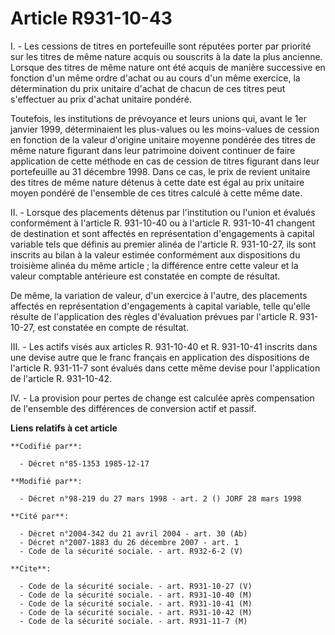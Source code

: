 # Article R931-10-43

I. - Les cessions de titres en portefeuille sont réputées porter par priorité sur les titres de même nature acquis ou
souscrits à la date la plus ancienne. Lorsque des titres de même nature ont été acquis de manière successive en fonction d'un
même ordre d'achat ou au cours d'un même exercice, la détermination du prix unitaire d'achat de chacun de ces titres peut
s'effectuer au prix d'achat unitaire pondéré.

Toutefois, les institutions de prévoyance et leurs unions qui, avant le 1er janvier 1999, déterminaient les plus-values ou
les moins-values de cession en fonction de la valeur d'origine unitaire moyenne pondérée des titres de même nature figurant
dans leur patrimoine doivent continuer de faire application de cette méthode en cas de cession de titres figurant dans leur
portefeuille au 31 décembre 1998. Dans ce cas, le prix de revient unitaire des titres de même nature détenus à cette date est
égal au prix unitaire moyen pondéré de l'ensemble de ces titres calculé à cette même date.

II. - Lorsque des placements détenus par l'institution ou l'union et évalués conformément à l'article R. 931-10-40 ou à
l'article R. 931-10-41 changent de destination et sont affectés en représentation d'engagements à capital variable tels que
définis au premier alinéa de l'article R. 931-10-27, ils sont inscrits au bilan à la valeur estimée conformément aux
dispositions du troisième alinéa du même article ; la différence entre cette valeur et la valeur comptable antérieure est
constatée en compte de résultat.

De même, la variation de valeur, d'un exercice à l'autre, des placements affectés en représentation d'engagements à capital
variable, telle qu'elle résulte de l'application des règles d'évaluation prévues par l'article R. 931-10-27, est constatée en
compte de résultat.

III. - Les actifs visés aux articles R. 931-10-40 et R. 931-10-41 inscrits dans une devise autre que le franc français en
application des dispositions de l'article R. 931-11-7 sont évalués dans cette même devise pour l'application de l'article R.
931-10-42.

IV. - La provision pour pertes de change est calculée après compensation de l'ensemble des différences de conversion actif et
passif.

**Liens relatifs à cet article**

	**Codifié par**:

	  - Décret n°85-1353 1985-12-17

	**Modifié par**:

	  - Décret n°98-219 du 27 mars 1998 - art. 2 () JORF 28 mars 1998

	**Cité par**:

	  - Décret n°2004-342 du 21 avril 2004 - art. 30 (Ab)
	  - Décret n°2007-1883 du 26 décembre 2007 - art. 1
	  - Code de la sécurité sociale. - art. R932-6-2 (V)

	**Cite**:

	  - Code de la sécurité sociale. - art. R931-10-27 (V)
	  - Code de la sécurité sociale. - art. R931-10-40 (M)
	  - Code de la sécurité sociale. - art. R931-10-41 (M)
	  - Code de la sécurité sociale. - art. R931-10-42 (M)
	  - Code de la sécurité sociale. - art. R931-11-7 (M)
